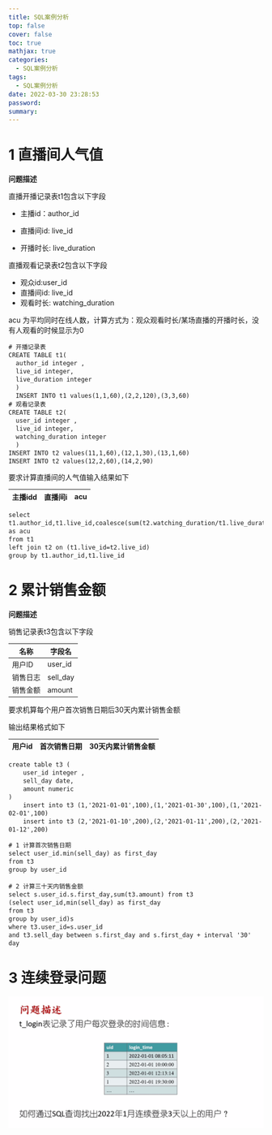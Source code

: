 ```yaml
---
title: SQL案例分析
top: false
cover: false
toc: true
mathjax: true
categories:
  - SQL案例分析
tags:
  - SQL案例分析
date: 2022-03-30 23:28:53
password:
summary:
---
```

# 1 直播间人气值

**问题描述**

直播开播记录表t1包含以下字段

*  主播id：author_id

* 直播间id: live_id
* 开播时长: live_duration

直播观看记录表t2包含以下字段

* 观众id:user_id
* 直播间id: live_id
* 观看时长: watching_duration

acu 为平均同时在线人数，计算方式为：观众观看时长/某场直播的开播时长，没有人观看的时候显示为0 
```mysql
# 开播记录表
CREATE TABLE t1(
  author_id integer ,
  live_id integer,
  live_duration integer
  )
  INSERT INTO t1 values(1,1,60),(2,2,120),(3,3,60)
# 观看记录表
CREATE TABLE t2(
  user_id integer ,
  live_id integer,
  watching_duration integer
  )
INSERT INTO t2 values(11,1,60),(12,1,30),(13,1,60)
INSERT INTO t2 values(12,2,60),(14,2,90)
```
  要求计算直播间的人气值输入结果如下

| 主播idd | 直播间i | acu  |
| ------- | ------- | ---- |



```mysql
select t1.author_id,t1.live_id,coalesce(sum(t2.watching_duration/t1.live_duration)) as acu
from t1
left join t2 on (t1.live_id=t2.live_id)
group by t1.author_id,t1.live_id
```

# 2 累计销售金额

**问题描述**

销售记录表t3包含以下字段

| 名称     | 字段名   |
| -------- | -------- |
| 用户ID   | user_id  |
| 销售日志 | sell_day |
| 销售金额 | amount   |

要求机算每个用户首次销售日期后30天内累计销售金额

输出结果格式如下

| 用户id | 首次销售日期 | 30天内累计销售金额 |
| ------ | ------------ | ------------------ |

 ```mysql
 create table t3 (
     user_id integer ,
     sell_day date,
     amount numeric
 )
     insert into t3 (1,'2021-01-01',100),(1,'2021-01-30',100),(1,'2021-02-01',100)
     insert into t3 (2,'2021-01-10',200),(2,'2021-01-11',200),(2,'2021-01-12',200)
 ```

```mysql
# 1 计算首次销售日期
select user_id.min(sell_day) as first_day
from t3
group by user_id

# 2 计算三十天内销售金额
select s.user_id.s.first_day,sum(t3.amount) from t3 
(select user_id,min(sell_day) as first_day
from t3
group by user_id)s
where t3.user_id=s.user_id
and t3.sell_day between s.first_day and s.first_day + interval '30' day

```

# 3 连续登录问题

![](https://raw.githubusercontent.com/lijinzedev/picture/main/img/202205091546188.png)



